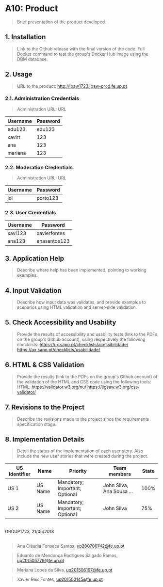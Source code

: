 # A10: Product
 
> Brief presentation of the product developed.
 
## 1. Installation
 
> Link to the Github release with the final version of the code.
> Full Docker command to test the group's Docker Hub image using the DBM database.
 
 
## 2. Usage
 
> URL to the product: http://lbaw1723.lbaw-prod.fe.up.pt
 
### 2.1. Administration Credentials
 
> Administration URL: URL
 
| Username | Password |
| -------- | -------- |
| edu123    | edu123 |
| xavirt | 123 |
| ana | 123|
| mariana | 123|

### 2.2. Moderation Credentials
 
> Administration URL: URL
 
| Username | Password |
| -------- | -------- |
| jcl    | porto123 |
 
### 2.3. User Credentials
 
| Username  | Password |
| --------- | -------- |
| xavi123    | xavierfontes |
| ana123    | anasantos123 |
 
 
## 3. Application Help
 
> Describe where help has been implemented, pointing to working examples.
 
 
## 4. Input Validation
 
> Describe how input data was validates, and provide examples to scenarios using HTML validation and server-side validation.
 
 
## 5. Check Accessibility and Usability
 
> Provide the results of accessibility and usability tests (link to the PDFs on the group's Github account), using respectively the following checklists:
> https://ux.sapo.pt/checklists/acessibilidade/
> https://ux.sapo.pt/checklists/usabilidade/
 
 
## 6. HTML & CSS Validation
 
> Provide the results (link to the PDFs on the group's Github account) of the validation of the HTML and CSS code using the following tools:
> HTML: https://validator.w3.org/nu/
> https://jigsaw.w3.org/css-validator/
 
 
## 7. Revisions to the Project
 
> Describe the revisions made to the project since the requirements specification stage.
 
 
## 8. Implementation Details
 
> Detail the status of the implementation of each user story.
> Also include the new user stories that were created during the project.
 
| US Identifier | Name    | Priority                       | Team members               | State  |
| ------------- | ------- | ------------------------------ | -------------------------- | ------ |
| US 1          | US Name | Mandatory; Important; Optional | John Silva, Ana Sousa ...  |  100%  |
| US 2          | US Name | Mandatory; Important; Optional | John Silva                 |   75%  | 
 
 
 
<br>
GROUP1723, 21/05/2018
<br>
<br>

> Ana Cláudia Fonseca Santos, up200700742@fe.up.pt

> Eduardo de Mendonça Rodrigues Salgado Ramos, up201505779@fe.up.pt

> Mariana Lopes da Silva, up201506197@fe.up.pt

> Xavier Reis Fontes, up201503145@fe.up.pt
